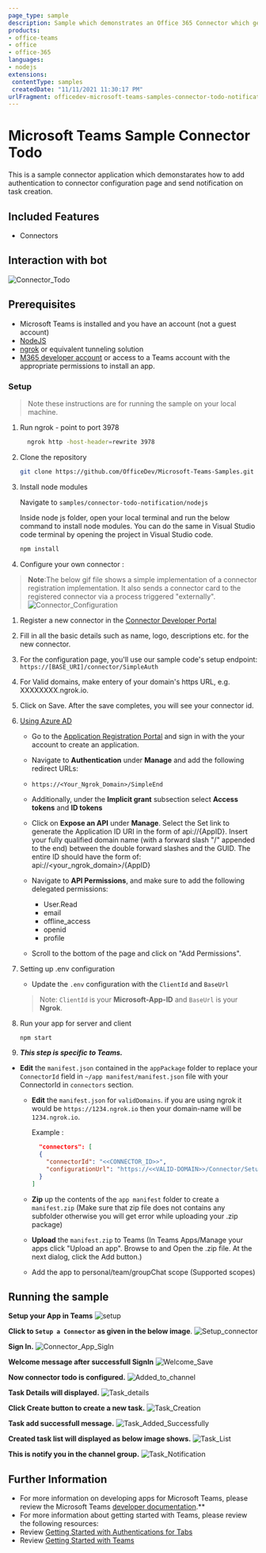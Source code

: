 ```yaml
---
page_type: sample
description: Sample which demonstrates an Office 365 Connector which generates and sends notifications for teams channel.
products:
- office-teams
- office
- office-365
languages:
- nodejs
extensions:
 contentType: samples
 createdDate: "11/11/2021 11:30:17 PM"
urlFragment: officedev-microsoft-teams-samples-connector-todo-notification-nodejs
---
```


# Microsoft Teams Sample Connector Todo

This is a sample connector application which demonstarates how to add authentication to connector configuration page and send notification on task creation.

## Included Features
* Connectors

## Interaction with bot
![Connector_Todo](Images/Connector_Todo_Nodejs.gif) 

## Prerequisites
- Microsoft Teams is installed and you have an account (not a guest account)
-  [NodeJS](https://nodejs.org/en/)
-  [ngrok](https://ngrok.com/) or equivalent tunneling solution
-  [M365 developer account](https://docs.microsoft.com/en-us/microsoftteams/platform/concepts/build-and-test/prepare-your-o365-tenant) or access to a Teams account with the 
   appropriate permissions to install an app.

### Setup 
> Note these instructions are for running the sample on your local machine.

1. Run ngrok - point to port 3978

   ```bash
     ngrok http -host-header=rewrite 3978
   ```  
2. Clone the repository

    ```bash
    git clone https://github.com/OfficeDev/Microsoft-Teams-Samples.git
    ```
    
3. Install node modules

   Navigate to `samples/connector-todo-notification/nodejs`
   
   Inside node js folder, open your local terminal and run the below command to install node modules. You can do the same in Visual Studio code terminal by opening the project in Visual Studio code.

    ```bash
    npm install
    ```
   
4. Configure your own connector : 
  >**Note**:The below gif file shows a simple implementation of a connector registration implementation. It also sends a connector card to the registered       connector via a process triggered "externally". 
  ![Connector_Configuration](Images/Connector_Setup/Connecter_Todo_Setup.gif)
   1. Register a new connector in the [Connector Developer Portal](https://aka.ms/connectorsdashboard)
   1. Fill in all the basic details such as name, logo, descriptions etc. for the new connector.
   1. For the configuration page, you'll use our sample code's setup endpoint: `https://[BASE_URI]/connector/SimpleAuth`
   1. For Valid domains, make entery of your domain's https URL, e.g. XXXXXXXX.ngrok.io.
   1. Click on Save. After the save completes, you will see your connector id.

5. [Using Azure AD](#using-azure-ad)

   - Go to the [Application Registration Portal](https://aka.ms/appregistrations) and sign in with the your account to create an application.
   - Navigate to **Authentication** under **Manage** and add the following redirect URLs:

    - `https://<Your_Ngrok_Domain>/SimpleEnd`

   - Additionally, under the **Implicit grant** subsection select **Access tokens** and **ID tokens**

   - Click on **Expose an API** under **Manage**. Select the Set link to generate the Application ID URI in the form of api://{AppID}. Insert your fully qualified domain name (with a forward slash "/" appended to the end) between the double forward slashes and the GUID. The entire ID should have the form of: api://<your_ngrok_domain>/{AppID}

   - Navigate to **API Permissions**, and make sure to add the following delegated permissions:
     - User.Read
     - email
     - offline_access
     - openid
     - profile
   - Scroll to the bottom of the page and click on "Add Permissions".

6. Setting up .env configuration 
   - Update the `.env` configuration with the `ClientId` and `BaseUrl`

   > Note: `ClientId` is your **Microsoft-App-ID** and `BaseUrl` is your **Ngrok**.

7. Run your app for server and client

    ```bash
    npm start
    ```

8. __*This step is specific to Teams.*__
 - **Edit** the `manifest.json` contained in the  `appPackage` folder to replace your `ConnectorId` field in `~/app manifest/manifest.json` file with      your ConnectorId in `connectors` section.
    - **Edit** the `manifest.json` for `validDomains`. if you are using ngrok it would be `https://1234.ngrok.io` then your domain-name will be `1234.ngrok.io`.
 
        Example :

        ```json
          "connectors": [
          {
            "connectorId": "<<CONNECTOR_ID>>",
            "configurationUrl": "https://<<VALID-DOMAIN>>/Connector/Setup"
          }
        ]
        ```
    
    - **Zip** up the contents of the `app manifest` folder to create a `manifest.zip` (Make sure that zip file does not contains any subfolder otherwise you will get error while uploading your .zip package)
    - **Upload** the `manifest.zip` to Teams (In Teams Apps/Manage your apps click "Upload an app". Browse to and Open the .zip file. At the next dialog, click the Add button.)
    - Add the app to personal/team/groupChat scope (Supported scopes)

## Running the sample

**Setup your App in Teams**
![setup](Images/1.Setup.png)

**Click to `Setup a Connector` as given in the below image**. 
![Setup_connector](Images/2.Setup_connector.png)

**Sign In.**
![Connector_App_SigIn](Images/3.Connector_App_SigIn.png)

**Welcome message after successfull SignIn**
![Welcome_Save](Images/4.Welcome_Save.png)

**Now connector todo is configured.**
![Added_to_channel](Images/5.Added_to_channel.png)

**Task Details will displayed.**
![Task_details](Images/6.Task_details.png)

**Click Create button to create a new task.** 
![Task_Creation](Images/7.Task_Creation.png)

**Task add successfull message.**
![Task_Added_Successfully](Images/8.Task_Added_Successfully.png)

**Created task list will displayed as below image shows.** 
![Task_List](Images/9.Task_List.png)

**This is notify you in the channel group.**
![Task_Notification](Images/10.Task_Notification.png)


## Further Information
- For more information on developing apps for Microsoft Teams, please review the Microsoft Teams [developer documentation](https://docs.microsoft.com/microsoftteams/platform/overview).**
- For more information about getting started with Teams, please review the following resources:
- Review [Getting Started with Authentications for Tabs](https://docs.microsoft.com/en-us/microsoftteams/platform/tabs/how-to/authentication/auth-tab-aad)
- Review [Getting Started with Teams](https://msdn.microsoft.com/en-us/microsoft-teams/setup)



